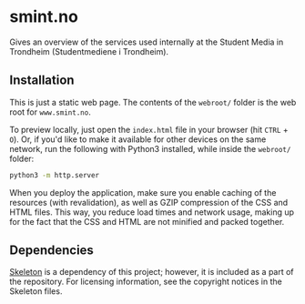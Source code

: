 # smint.no
Gives an overview of the services used internally at the Student Media in Trondheim (Studentmediene i Trondheim).

## Installation
This is just a static web page. The contents of the `webroot/` folder is the web root for `www.smint.no`.

To preview locally, just open the `index.html` file in your browser (hit `CTRL` + `O`).
Or, if you'd like to make it available for other devices on the same network, run the following with Python3 installed,
while inside the `webroot/` folder:

```sh
python3 -m http.server
```

When you deploy the application, make sure you enable caching of the resources (with revalidation), as well as GZIP
compression of the CSS and HTML files. This way, you reduce load times and network usage, making up for the fact that the CSS and
HTML are not minified and packed together.

## Dependencies

[Skeleton](http://getskeleton.com) is a dependency of this project; however, it is included as a part of the
repository. For licensing information, see the copyright notices in the Skeleton files.
